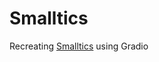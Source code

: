 # Smalltics

Recreating [Smalltics](https://medium.com/featurepreneur/smalltics-let-the-plots-speak-5a80ece5732d) using Gradio

